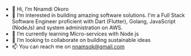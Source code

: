 - 👋 Hi, I’m Nnamdi Okoro
- 👀 I’m interested in building amazing software solutions. I'm a Full Stack Software Engineer proficient with Dart (Flutter), Golang, JavaScript (NodeJs) and system administration on AWS.
- 🌱 I’m currently learning Micro-services with Node js
- 💞️ I’m looking to collaborate on building sustainable ideas
- 📫 You can reach me on nnamsok@gmail.com

